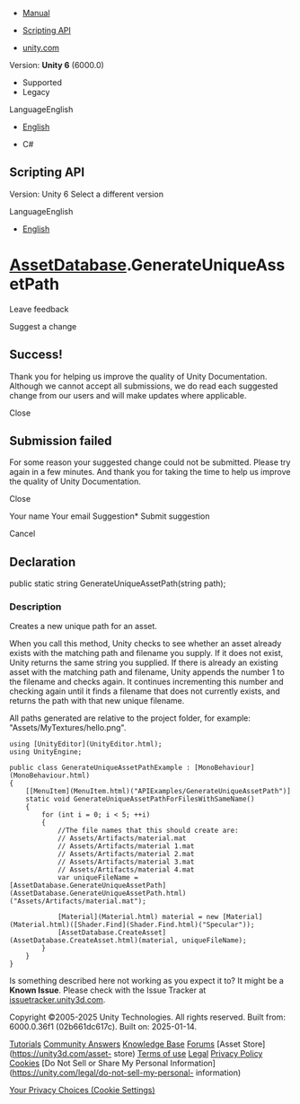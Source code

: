 [ ]()

  * [Manual](../Manual/index.html)
  * [Scripting API](../ScriptReference/index.html)

  * [unity.com](https://unity.com/)

Version: **Unity 6** (6000.0)

  * Supported
  * Legacy

LanguageEnglish

  * [English]()

  * C#

[ ](https://docs.unity3d.com)

## Scripting API

Version: Unity 6 Select a different version

LanguageEnglish

  * [English]()

#  [AssetDatabase](AssetDatabase.html).GenerateUniqueAssetPath

Leave feedback

Suggest a change

## Success!

Thank you for helping us improve the quality of Unity Documentation. Although
we cannot accept all submissions, we do read each suggested change from our
users and will make updates where applicable.

Close

## Submission failed

For some reason your suggested change could not be submitted. Please <a>try
again</a> in a few minutes. And thank you for taking the time to help us
improve the quality of Unity Documentation.

Close

Your name Your email Suggestion* Submit suggestion

Cancel

[ ]()

## Declaration

public static string GenerateUniqueAssetPath(string path);

### Description

Creates a new unique path for an asset.

When you call this method, Unity checks to see whether an asset already exists
with the matching path and filename you supply. If it does not exist, Unity
returns the same string you supplied. If there is already an existing asset
with the matching path and filename, Unity appends the number 1 to the
filename and checks again. It continues incrementing this number and checking
again until it finds a filename that does not currently exists, and returns
the path with that new unique filename.  
  
All paths generated are relative to the project folder, for example:
"Assets/MyTextures/hello.png".

    
    
    using [UnityEditor](UnityEditor.html);
    using UnityEngine;  
      
    public class GenerateUniqueAssetPathExample : [MonoBehaviour](MonoBehaviour.html)
    {
        [[MenuItem](MenuItem.html)("APIExamples/GenerateUniqueAssetPath")]
        static void GenerateUniqueAssetPathForFilesWithSameName()
        {
            for (int i = 0; i < 5; ++i)
            {
                //The file names that this should create are:
                // Assets/Artifacts/material.mat
                // Assets/Artifacts/material 1.mat
                // Assets/Artifacts/material 2.mat
                // Assets/Artifacts/material 3.mat
                // Assets/Artifacts/material 4.mat
                var uniqueFileName = [AssetDatabase.GenerateUniqueAssetPath](AssetDatabase.GenerateUniqueAssetPath.html)("Assets/Artifacts/material.mat");  
      
                [Material](Material.html) material = new [Material](Material.html)([Shader.Find](Shader.Find.html)("Specular"));
                [AssetDatabase.CreateAsset](AssetDatabase.CreateAsset.html)(material, uniqueFileName);
            }
        }
    }
    

Is something described here not working as you expect it to? It might be a
**Known Issue**. Please check with the Issue Tracker at
[issuetracker.unity3d.com](https://issuetracker.unity3d.com).

Copyright ©2005-2025 Unity Technologies. All rights reserved. Built from:
6000.0.36f1 (02b661dc617c). Built on: 2025-01-14.

[Tutorials](https://unity3d.com/learn) [Community
Answers](https://answers.unity3d.com) [Knowledge
Base](https://support.unity3d.com/hc/en-us)
[Forums](https://forum.unity3d.com) [Asset Store](https://unity3d.com/asset-
store) [Terms of use](https://docs.unity3d.com/Manual/TermsOfUse.html)
[Legal](https://unity.com/legal) [Privacy
Policy](https://unity.com/legal/privacy-policy)
[Cookies](https://unity.com/legal/cookie-policy) [Do Not Sell or Share My
Personal Information](https://unity.com/legal/do-not-sell-my-personal-
information)

[Your Privacy Choices (Cookie Settings)](javascript:void\(0\);)

